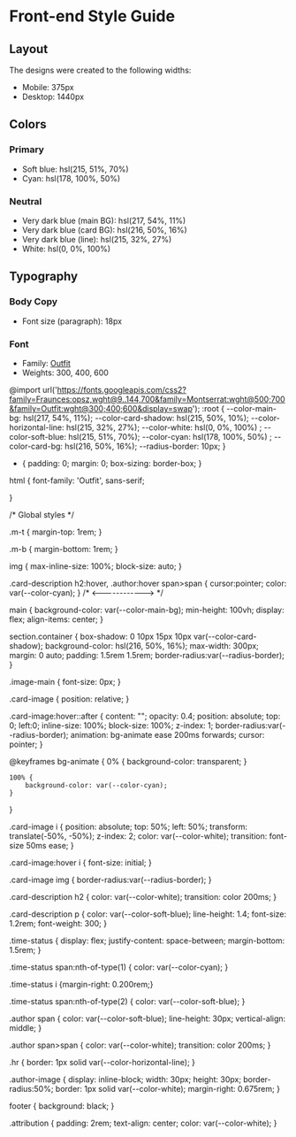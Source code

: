 # Front-end Style Guide

## Layout

The designs were created to the following widths:

- Mobile: 375px
- Desktop: 1440px

## Colors

### Primary

- Soft blue: hsl(215, 51%, 70%)
- Cyan: hsl(178, 100%, 50%)

### Neutral

- Very dark blue (main BG): hsl(217, 54%, 11%)
- Very dark blue (card BG): hsl(216, 50%, 16%)
- Very dark blue (line): hsl(215, 32%, 27%)
- White: hsl(0, 0%, 100%)

## Typography

### Body Copy

- Font size (paragraph): 18px

### Font

- Family: [Outfit](https://fonts.google.com/specimen/Outfit)
- Weights: 300, 400, 600



@import url('https://fonts.googleapis.com/css2?family=Fraunces:opsz,wght@9..144,700&family=Montserrat:wght@500;700&family=Outfit:wght@300;400;600&display=swap');
:root {
    --color-main-bg: hsl(217, 54%, 11%);
    --color-card-shadow: hsl(215, 50%, 10%);
    --color-horizontal-line: hsl(215, 32%, 27%);
    --color-white: hsl(0, 0%, 100%) ;
    --color-soft-blue: hsl(215, 51%, 70%);
    --color-cyan: hsl(178, 100%, 50%) ;
    --color-card-bg: hsl(216, 50%, 16%);
    --radius-border: 10px;
}

* {
    padding: 0;
    margin: 0;
    box-sizing: border-box;
}


html {
    font-family: 'Outfit', sans-serif;
    
}

/* Global styles */

.m-t {
    margin-top: 1rem;
}

.m-b {
    margin-bottom: 1rem;
}

img {
    max-inline-size: 100%;
    block-size: auto;
}

.card-description h2:hover,
.author:hover span>span {
    cursor:pointer;
    color: var(--color-cyan);
}
/* <------------> */

main {
    background-color: var(--color-main-bg);
    min-height: 100vh;
    display: flex;
    align-items: center;
}


section.container {
    box-shadow: 0 10px 15px 10px var(--color-card-shadow);
    background-color: hsl(216, 50%, 16%);
    max-width: 300px;
    margin: 0 auto;
    padding: 1.5rem 1.5rem;
    border-radius:var(--radius-border);
}

.image-main {
    font-size: 0px;
}

.card-image {
    position: relative;
}


.card-image:hover::after {
    content: "";
    opacity: 0.4;
    position: absolute;
    top: 0; left:0;
    inline-size: 100%;
    block-size: 100%;
    z-index: 1;
    border-radius:var(--radius-border);
    animation: bg-animate ease 200ms forwards;
    cursor: pointer;
}


@keyframes bg-animate {
    0% {
        background-color: transparent;
    }

    100% {
        background-color: var(--color-cyan);
    }
}

.card-image i {
    position: absolute;
    top: 50%; left: 50%;
    transform: translate(-50%, -50%);
    z-index: 2; color: var(--color-white);
    transition: font-size 50ms ease;
}

.card-image:hover i {
    font-size: initial;
}

.card-image img {
    border-radius:var(--radius-border);
}

.card-description h2 {
    color: var(--color-white);
    transition: color 200ms;
}

.card-description p {
    color: var(--color-soft-blue);
    line-height: 1.4;
    font-size: 1.2rem;
    font-weight: 300;
}

.time-status {
    display: flex;
    justify-content: space-between;
    margin-bottom: 1.5rem;
}

.time-status span:nth-of-type(1) {
    color: var(--color-cyan);
}

.time-status i {margin-right: 0.200rem;}

.time-status span:nth-of-type(2) {
    color: var(--color-soft-blue);
}

.author span {
    color: var(--color-soft-blue);
    line-height: 30px;
    vertical-align: middle;
}

.author span>span {
    color: var(--color-white);
    transition: color 200ms;
}

.hr {
    border: 1px solid var(--color-horizontal-line);
}

.author-image {
    display: inline-block;
    width: 30px;
    height: 30px;
    border-radius:50%;
    border: 1px solid var(--color-white);
    margin-right: 0.675rem;
}


footer {
    background: black;
}

.attribution {
    padding: 2rem;
    text-align: center;
    color: var(--color-white);
}